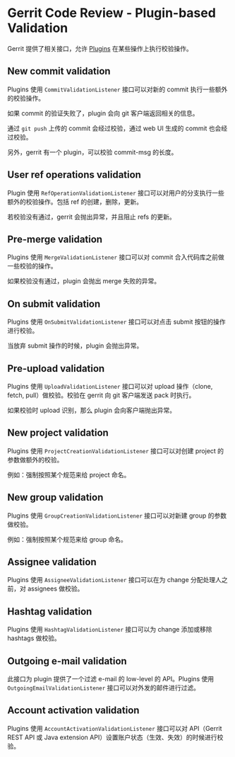 # Gerrit Code Review - Plugin-based Validation

Gerrit 提供了相关接口，允许 [Plugins](dev-plugins.md) 在某些操作上执行校验操作。

## New commit validation

Plugins 使用 `CommitValidationListener` 接口可以对新的 commit 执行一些额外的校验操作。

如果 commit 的验证失败了，plugin 会向 git 客户端返回相关的信息。

通过 `git push` 上传的 commit 会经过校验，通过 web UI 生成的 commit 也会经过校验。

另外，gerrit 有一个 plugin，可以校验 commit-msg 的长度。

## User ref operations validation

Plugin 使用 `RefOperationValidationListener` 接口可以对用户的分支执行一些额外的校验操作。包括 ref 的创建，删除，更新。

若校验没有通过，gerrit 会抛出异常，并且阻止 refs 的更新。

## Pre-merge validation

Plugins 使用 `MergeValidationListener` 接口可以对 commit 合入代码库之前做一些校验的操作。

如果校验没有通过，plugin 会抛出 merge 失败的异常。

## On submit validation

Plugins 使用 `OnSubmitValidationListener` 接口可以对点击 submit 按钮的操作进行校验。

当放弃 submit 操作的时候，plugin 会抛出异常。

## Pre-upload validation

Plugins 使用 `UploadValidationListener` 接口可以对 upload 操作（clone, fetch, pull）做校验。校验在 gerrit 向 git 客户端发送 pack 时执行。 

如果校验时 upload 识别，那么 plugin 会向客户端抛出异常。

## New project validation

Plugins 使用 `ProjectCreationValidationListener` 接口可以对创建 project 的参数做额外的校验。

例如：强制按照某个规范来给 project 命名。

## New group validation

Plugins 使用 `GroupCreationValidationListener` 接口可以对新建 group 的参数做校验。

例如：强制按照某个规范来给 group 命名。

## Assignee validation

Plugins 使用 `AssigneeValidationListener` 接口可以在为 change 分配处理人之前，对 assignees 做校验。

## Hashtag validation

Plugins 使用 `HashtagValidationListener` 接口可以为 change 添加或移除 hashtags 做校验。

## Outgoing e-mail validation

此接口为 plugin 提供了一个过滤 e-mail 的 low-level 的 API。Plugins 使用 `OutgoingEmailValidationListener` 接口可以对外发的邮件进行过滤。

## Account activation validation

Plugins 使用 `AccountActivationValidationListener` 接口可以对 API（Gerrit REST API 或 Java extension API）设置账户状态（生效、失效）的时候进行校验。

